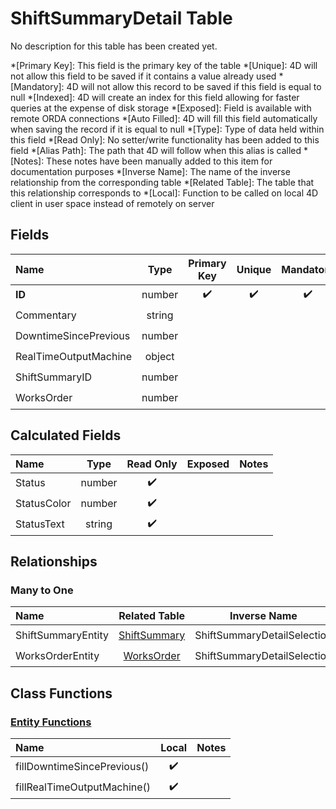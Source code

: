 ﻿# ShiftSummaryDetail Table
No description for this table has been created yet.

*[Primary Key]: This field is the primary key of the table
*[Unique]: 4D will not allow this field to be saved if it contains a value already used
*[Mandatory]: 4D will not allow this record to be saved if this field is equal to null
*[Indexed]: 4D will create an index for this field allowing for faster queries at the expense of disk storage
*[Exposed]: Field is available with remote ORDA connections
*[Auto Filled]: 4D will fill this field automatically when saving the record if it is equal to null
*[Type]: Type of data held within this field
*[Read Only]: No setter/write functionality has been added to this field
*[Alias Path]: The path that 4D will follow when this alias is called
*[Notes]: These notes have been manually added to this item for documentation purposes
*[Inverse Name]: The name of the inverse relationship from the corresponding table
*[Related Table]: The table that this relationship corresponds to
*[Local]: Function to be called on local 4D client in user space instead of remotely on server
## Fields

|Name|Type|Primary Key|Unique|Mandatory|Indexed|Exposed|Auto Filled|Notes|
|:---|:---:|:---:|:---:|:---:|:---:|:---:|:---:|:---:|
|**ID**|number|✔️|✔️|✔️|✔️|✔️|✔️||
|Commentary|string|||||✔️|||
|DowntimeSincePrevious|number|||||✔️|||
|RealTimeOutputMachine|object|||||✔️|||
|ShiftSummaryID|number|||||✔️|||
|WorksOrder|number||||✔️|✔️|||

## Calculated Fields

|Name|Type|Read Only|Exposed|Notes|
|:---|:---:|:---:|:---:|:---:|
|Status|number|✔️|||
|StatusColor|number|✔️|||
|StatusText|string|✔️|||

## Relationships
### Many to One

|Name|Related Table|Inverse Name|Exposed|Notes|
|:---|:---:|:---:|:---:|:---:|
|ShiftSummaryEntity|[ShiftSummary](ShiftSummary.md)|ShiftSummaryDetailSelection|✔️||
|WorksOrderEntity|[WorksOrder](WorksOrder.md)|ShiftSummaryDetailSelection|✔️||

## Class Functions

### [Entity Functions](https://github.com/synthotec/SynthoTec-4D/blob/main/Project/Sources/Classes/ShiftSummaryDetailEntity.4dm)

|Name|Local|Notes|
|:---|:---:|:---:|
|fillDowntimeSincePrevious()|✔️||
|fillRealTimeOutputMachine()|✔️||